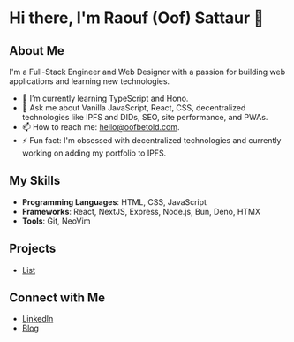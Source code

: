 # Hi there, I'm Raouf (Oof) Sattaur 👋

## About Me

I'm a Full-Stack Engineer and Web Designer with a passion for building web applications and learning new technologies.

- 🌱 I’m currently learning TypeScript and Hono.
- 💬 Ask me about Vanilla JavaScript, React, CSS, decentralized technologies like IPFS and DIDs, SEO, site performance, and PWAs.
- 📫 How to reach me: hello@oofbetold.com.
- ⚡ Fun fact: I'm obsessed with decentralized technologies and currently working on adding my portfolio to IPFS.

## My Skills

- **Programming Languages**: HTML, CSS, JavaScript
- **Frameworks**: React, NextJS, Express, Node.js, Bun, Deno, HTMX
- **Tools**: Git, NeoVim

## Projects

- [List](https://oofbetold.com#work) 

## Connect with Me

- [LinkedIn](https://www.linkedin.com/in/raoufsattaur/)
- [Blog](https://oofbetold.com)
